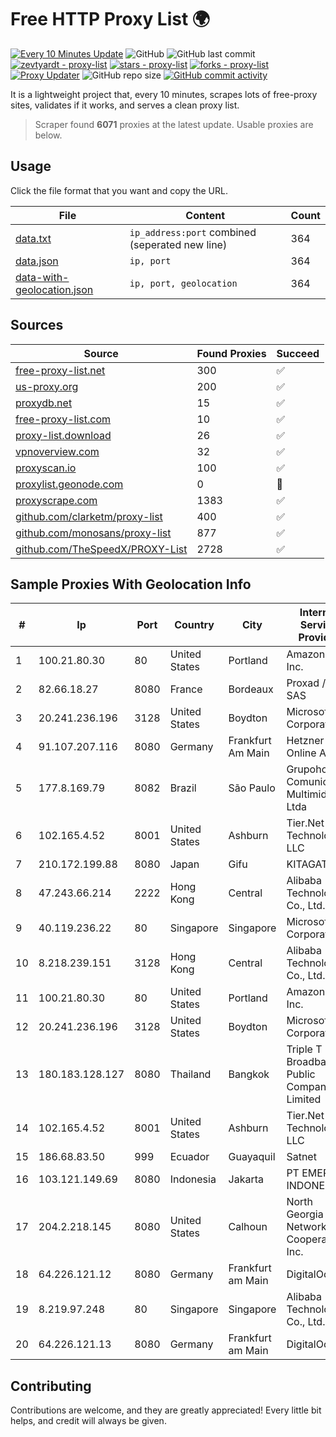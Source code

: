 
# Free HTTP Proxy List 🌍

[![Every 10 Minutes Update](https://github.com/mertguvencli/http-proxy-list/actions/workflows/main.yml/badge.svg?branch=main)](https://github.com/mertguvencli/http-proxy-list/actions/workflows/main.yml)
![GitHub](https://img.shields.io/github/license/mertguvencli/http-proxy-list)
![GitHub last commit](https://img.shields.io/github/last-commit/mertguvencli/http-proxy-list)
[![zevtyardt - proxy-list](https://img.shields.io/static/v1?label=zevtyardt&message=proxy-list&color=blue&logo=github)](https://github.com/zevtyardt/proxy-list "Go to GitHub repo")
[![stars - proxy-list](https://img.shields.io/github/stars/zevtyardt/proxy-list?style=social)](https://github.com/zevtyardt/proxy-list)
[![forks - proxy-list](https://img.shields.io/github/forks/zevtyardt/proxy-list?style=social)](https://github.com/zevtyardt/proxy-list)
[![Proxy Updater](https://github.com/zevtyardt/proxy-list/workflows/Proxy%20Updater/badge.svg)](https://github.com/zevtyardt/proxy-list/actions?query=workflow:"Proxy+Updater")
![GitHub repo size](https://img.shields.io/github/repo-size/zevtyardt/proxy-list)
[![GitHub commit activity](https://img.shields.io/github/commit-activity/m/zevtyardt/proxy-list?logo=commits)](https://github.com/zevtyardt/proxy-list/commits/main)

It is a lightweight project that, every 10 minutes, scrapes lots of free-proxy sites, validates if it works, and serves a clean proxy list.

> Scraper found **6071** proxies at the latest update. Usable proxies are below.

## Usage

Click the file format that you want and copy the URL.

|File|Content|Count|
|----|-------|-----|
|[data.txt](https://raw.githubusercontent.com/mertguvencli/http-proxy-list/main/proxy-list/data.txt)|`ip_address:port` combined (seperated new line)|364|
|[data.json](https://raw.githubusercontent.com/mertguvencli/http-proxy-list/main/proxy-list/data.json)|`ip, port`|364|
|[data-with-geolocation.json](https://raw.githubusercontent.com/mertguvencli/http-proxy-list/main/proxy-list/data-with-geolocation.json)|`ip, port, geolocation`|364|

## Sources

|Source|Found Proxies|Succeed|
|------|-------------|-------|
|[free-proxy-list.net](https://free-proxy-list.net)|300|✅|
|[us-proxy.org](https://www.us-proxy.org)|200|✅|
|[proxydb.net](http://proxydb.net)|15|✅|
|[free-proxy-list.com](https://free-proxy-list.com/?page=&port=&type%5B%5D=http&type%5B%5D=https&up_time=0&search=Search)|10|✅|
|[proxy-list.download](https://www.proxy-list.download/HTTP)|26|✅|
|[vpnoverview.com](https://vpnoverview.com/privacy/anonymous-browsing/free-proxy-servers)|32|✅|
|[proxyscan.io](https://www.proxyscan.io)|100|✅|
|[proxylist.geonode.com](https://proxylist.geonode.com/api/proxy-list?limit=300&page=1&sort_by=lastChecked&sort_type=desc&protocols=http,https)|0|🚫|
|[proxyscrape.com](https://api.proxyscrape.com/v2/?request=displayproxies&protocol=http&timeout=10000&country=all&ssl=all&anonymity=all)|1383|✅|
|[github.com/clarketm/proxy-list](https://raw.githubusercontent.com/clarketm/proxy-list/master/proxy-list-raw.txt)|400|✅|
|[github.com/monosans/proxy-list](https://raw.githubusercontent.com/monosans/proxy-list/main/proxies/http.txt)|877|✅|
|[github.com/TheSpeedX/PROXY-List](https://raw.githubusercontent.com/TheSpeedX/PROXY-List/master/http.txt)|2728|✅|


## Sample Proxies With Geolocation Info

|#|Ip|Port|Country|City|Internet Service Provider|
|-|--|----|-------|----|-------------------------|
|1|100.21.80.30|80|United States|Portland|Amazon.com, Inc.|
|2|82.66.18.27|8080|France|Bordeaux|Proxad / Free SAS|
|3|20.241.236.196|3128|United States|Boydton|Microsoft Corporation|
|4|91.107.207.116|8080|Germany|Frankfurt Am Main|Hetzner Online AG|
|5|177.8.169.79|8082|Brazil|São Paulo|Grupohost Comunicacao Multimidia Ltda|
|6|102.165.4.52|8001|United States|Ashburn|Tier.Net Technologies LLC|
|7|210.172.199.88|8080|Japan|Gifu|KITAGATA|
|8|47.243.66.214|2222|Hong Kong|Central|Alibaba (US) Technology Co., Ltd.|
|9|40.119.236.22|80|Singapore|Singapore|Microsoft Corporation|
|10|8.218.239.151|3128|Hong Kong|Central|Alibaba (US) Technology Co., Ltd.|
|11|100.21.80.30|80|United States|Portland|Amazon.com, Inc.|
|12|20.241.236.196|3128|United States|Boydton|Microsoft Corporation|
|13|180.183.128.127|8080|Thailand|Bangkok|Triple T Broadband Public Company Limited|
|14|102.165.4.52|8001|United States|Ashburn|Tier.Net Technologies LLC|
|15|186.68.83.50|999|Ecuador|Guayaquil|Satnet|
|16|103.121.149.69|8080|Indonesia|Jakarta|PT EMERIO INDONESIA|
|17|204.2.218.145|8080|United States|Calhoun|North Georgia Network Cooperative, Inc.|
|18|64.226.121.12|8080|Germany|Frankfurt am Main|DigitalOcean|
|19|8.219.97.248|80|Singapore|Singapore|Alibaba (US) Technology Co., Ltd.|
|20|64.226.121.13|8080|Germany|Frankfurt am Main|DigitalOcean|



## Contributing

Contributions are welcome, and they are greatly appreciated! Every
little bit helps, and credit will always be given.

